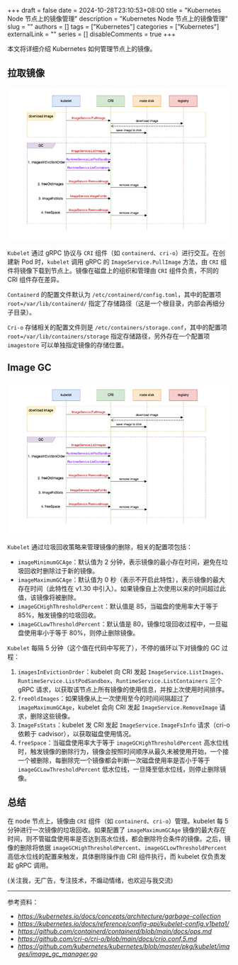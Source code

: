 +++
draft = false
date = 2024-10-28T23:10:53+08:00
title = "Kubernetes Node 节点上的镜像管理"
description = "Kubernetes Node 节点上的镜像管理"
slug = ""
authors = []
tags = ["Kubernetes"]
categories = ["Kubernetes"]
externalLink = ""
series = []
disableComments = true
+++

本文将详细介绍 Kubernetes 如何管理节点上的镜像。

## 拉取镜像

![](https://raw.githubusercontent.com/RifeWang/images/master/k8s/kubelet/kubelet-image-gc.drawio.png)

`Kubelet` 通过 gRPC 协议与 `CRI` 组件（如 `containerd`、`cri-o`）进行交互。在创建新 Pod 时，`kubelet` 调用 gRPC 的 `ImageService.PullImage` 方法，由 `CRI` 组件将镜像下载到节点上。镜像在磁盘上的组织和管理由 `CRI` 组件负责，不同的 CRI 组件存在差异。

`Containerd` 的配置文件默认为 `/etc/containerd/config.toml`，其中的配置项 `root=/var/lib/containerd/` 指定了存储路径（这是一个根目录，内部会再细分子目录）。

`Cri-o` 存储相关的配置文件则是 `/etc/containers/storage.conf`，其中的配置项 `root=/var/lib/containers/storage` 指定存储路径，另外存在一个配置项 `imagestore` 可以单独指定镜像的存储位置。

## Image GC

![](https://raw.githubusercontent.com/RifeWang/images/master/k8s/kubelet/kubelet-image-gc.drawio.png)

`Kubelet` 通过垃圾回收策略来管理镜像的删除，相关的配置项包括：
- `imageMinimumGCAge`：默认值为 2 分钟，表示镜像的最小存在时间，避免在垃圾回收时删除过于新的镜像。
- `imageMaximumGCAge`：默认值为 0 秒（表示不开启此特性），表示镜像的最大存在时间（此特性在 v1.30 中引入）。如果镜像自上次使用以来的时间超过此值，该镜像将被删除。
- `imageGCHighThresholdPercent`：默认值是 85，当磁盘的使用率大于等于 85%，触发镜像的垃圾回收。
- `imageGCLowThresholdPercent`：默认值是 80，镜像垃圾回收过程中，一旦磁盘使用率小于等于 80%，则停止删除镜像。

`Kubelet` 每隔 5 分钟（这个值在代码中写死了），不停的循环以下对镜像的 GC 过程：
1. `imagesInEvictionOrder`：kubelet 向 CRI 发起 `ImageService.ListImages`、`RuntimeService.ListPodSandbox`、`RuntimeService.ListContainers` 三个 gRPC 请求，以获取该节点上所有镜像的使用信息，并按上次使用时间排序。
2. `freeOldImages`：如果镜像从上一次使用至今的时间间隔超过了 `imageMaximumGCAge`，kubelet 会向 CRI 发起 `ImageService.RemoveImage` 请求，删除这些镜像。
3. `ImageFsStats`：kubelet 发 CRI 发起 `ImageService.ImageFsInfo` 请求（cri-o 依赖于 cadvisor），以获取磁盘使用情况。
4. `freeSpace`：当磁盘使用率大于等于 `imageGCHighThresholdPercent` 高水位线时，触发镜像的删除行为，镜像会按照时间顺序从最久未被使用开始，一个接一个被删除，每删除完一个镜像都会判断一次磁盘使用率是否小于等于 `imageGCLowThresholdPercent` 低水位线，一旦降至低水位线，则停止删除镜像。

## 总结

在 node 节点上，镜像由 `CRI` 组件（如 `containerd`、`cri-o`）管理。kubelet 每 5 分钟进行一次镜像的垃圾回收。如果配置了 `imageMaximumGCAge` 镜像的最大存在时间，则不管磁盘使用率是否达到高水位线，都会删除符合条件的镜像。之后，镜像的删除将依据 `imageGCHighThresholdPercent`、`imageGCLowThresholdPercent` 高低水位线的配置来触发，具体删除操作由 CRI 组件执行，而 kubelet 仅负责发起 gRPC 调用。


(关注我，无广告，专注技术，不煽动情绪，也欢迎与我交流)

---

参考资料：

- *https://kubernetes.io/docs/concepts/architecture/garbage-collection*
- *https://kubernetes.io/docs/reference/config-api/kubelet-config.v1beta1/*
- *https://github.com/containerd/containerd/blob/main/docs/ops.md*
- *https://github.com/cri-o/cri-o/blob/main/docs/crio.conf.5.md*
- *https://github.com/kubernetes/kubernetes/blob/master/pkg/kubelet/images/image_gc_manager.go*